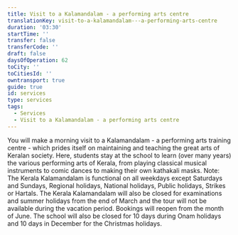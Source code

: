 ```yaml
---
title: Visit to a Kalamandalam - a performing arts centre
translationKey: visit-to-a-kalamandalam---a-performing-arts-centre
duration: '03:30'
startTime: ''
transfer: false
transferCode: ''
draft: false
daysOfOperation: 62
toCity: ''
toCitiesId: ''
owntransport: true
guide: true
id: services
type: services
tags:
  - Services
  - Visit to a Kalamandalam - a performing arts centre
---
```

You will make a morning visit to a Kalamandalam - a performing arts training centre - which prides itself on maintaining and teaching the great arts of Keralan society. Here, students stay at the school to learn (over many years) the various performing arts of Kerala, from playing classical musical instruments to comic dances to making their own kathakali masks.  Note: The Kerala Kalamandalam is functional on all weekdays except Saturdays and Sundays, Regional holidays, National holidays, Public holidays, Strikes or Hartals. The Kerala Kalamandalam will also be closed for examinations and summer holidays from the end of March and the tour will not be available during the vacation period. Bookings will reopen from the month of June. The school will also be closed for 10 days during Onam holidays and 10 days in December for the Christmas holidays.